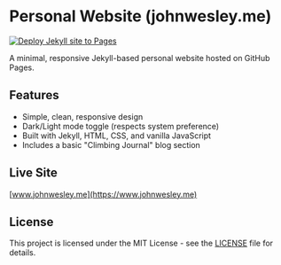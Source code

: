 # Personal Website (johnwesley.me)

[![Deploy Jekyll site to Pages](https://github.com/johnwesley/johnwesley.github.io/actions/workflows/jekyll-gh-pages.yml/badge.svg)](https://github.com/johnwesley/johnwesley.github.io/actions/workflows/jekyll-gh-pages.yml)

A minimal, responsive Jekyll-based personal website hosted on GitHub Pages.

## Features

* Simple, clean, responsive design
* Dark/Light mode toggle (respects system preference)
* Built with Jekyll, HTML, CSS, and vanilla JavaScript
* Includes a basic "Climbing Journal" blog section

## Live Site

[www.johnwesley.me](https://www.johnwesley.me)

## License

This project is licensed under the MIT License - see the [LICENSE](LICENSE) file for details.
